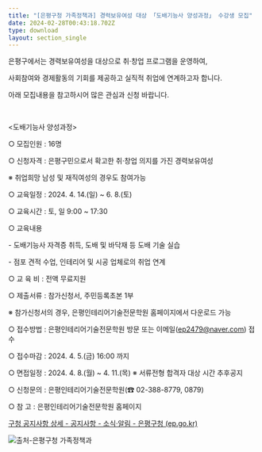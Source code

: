 ```yaml
---
title: "[은평구청 가족정책과] 경력보유여성 대상 「도배기능사 양성과정」 수강생 모집"
date: 2024-02-28T00:43:18.702Z
type: download
layout: section_single
---
```

<!--StartFragment-->

은평구에서는 경력보유여성을 대상으로 취·창업 프로그램을 운영하여,

사회참여와 경제활동의 기회를 제공하고 실직적 취업에 연계하고자 합니다.

아래 모집내용을 참고하시어 많은 관심과 신청 바랍니다.

​

<도배기능사 양성과정>

○ 모집인원 : 16명

○ 신청자격 : 은평구민으로서 확고한 취·창업 의지를 가진 경력보유여성

※ 취업희망 남성 및 재직여성의 경우도 참여가능

○ 교육일정 : 2024. 4. 14.(일) ~ 6. 8.(토)

○ 교육시간 : 토, 일 9:00 ~ 17:30

○ 교육내용

\- 도배기능사 자격증 취득, 도배 및 바닥재 등 도배 기술 실습

\- 점포 견적 수업, 인테리어 및 시공 업체로의 취업 연계

○ 교 육 비 : 전액 무료지원

○ 제출서류 : 참가신청서, 주민등록초본 1부

※ 참가신청서의 경우, 은평인테리어기술전문학원 홈페이지에서 다운로드 가능

○ 접수방법 : 은평인테리어기술전문학원 방문 또는 이메일(ep2479@naver.com) 접수

○ 접수마감 : 2024. 4. 5.(금) 16:00 까지

○ 면접일정 : 2024. 4. 8.(월) ~ 4. 11.(목) ※ 서류전형 합격자 대상 시간 추후공지

○ 신청문의 : 은평인테리어기술전문학원(☎ 02-388-8779, 0879)

○ 참 고 : 은평인테리어기술전문학원 홈페이지

<!--EndFragment-->

<!--StartFragment-->

[구청 공지사항 상세 - 공지사항 - 소식·알림 - 은평구청 (ep.go.kr)](https://www.ep.go.kr/www/selectBbsNttView.do?key=744&bbsNo=42&nttNo=278263&searchCtgry=&searchCnd=all&searchKrwd=&integrDeptCode=&pageIndex=1)

<!--EndFragment-->

![출처-은평구청 가족정책과](/uploads/포스터-도배기능사-.jpg "출처-은평구청 가족정책과")